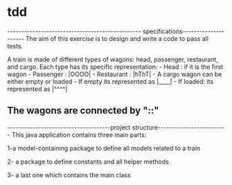 # tdd

 
 
  ------------------------------------------------ specifications---------------------
  The aim of this exercise is to design and write a code to pass all tests.
  
  A train is made of different types of wagons: head, passenger, restaurant,
  and cargo. Each type has its specific representation: - Head : <HHHH if its
  the last wagon HHHH> if it is the first wagon - Passenger : |OOOO| -
  Restaurant : |hThT| - A cargo wagon can be either empty or loaded - If empty
  its represented as |____| - If loaded: its represented as |^^^^|
  
   The wagons are connected by "::"
  ---------------------------------------------------------------------------------------

 
 -------------------------------------project structure-------------------------
This java application contains three main parts:
  
  1-a model-containing package to define all models related to a train

  2- a package to define constants and all helper methods  

  3- a last one which contains the main class 